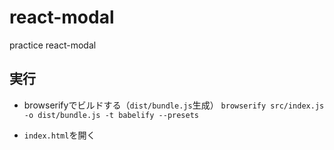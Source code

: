 # react-modal
practice react-modal

## 実行
- browserifyでビルドする（`dist/bundle.js`生成）
 `browserify src/index.js -o dist/bundle.js -t babelify --presets`

- `index.html`を開く
